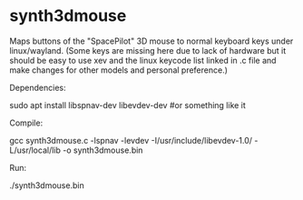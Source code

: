# synth3dmouse

Maps buttons of the "SpacePilot" 3D mouse to normal keyboard keys under linux/wayland.
(Some keys are missing here due to lack of hardware but it should be easy to use xev and the linux keycode list linked in .c file and make changes for other models and personal preference.)

Dependencies: 

sudo apt install libspnav-dev libevdev-dev #or something like it

Compile:

gcc synth3dmouse.c -lspnav -levdev  -I/usr/include/libevdev-1.0/ -L/usr/local/lib -o synth3dmouse.bin

Run:

./synth3dmouse.bin
